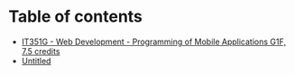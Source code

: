 # Table of contents

* [IT351G - Web Development - Programming of Mobile Applications G1F, 7.5 credits](README.md)
* [Untitled](untitled.md)

